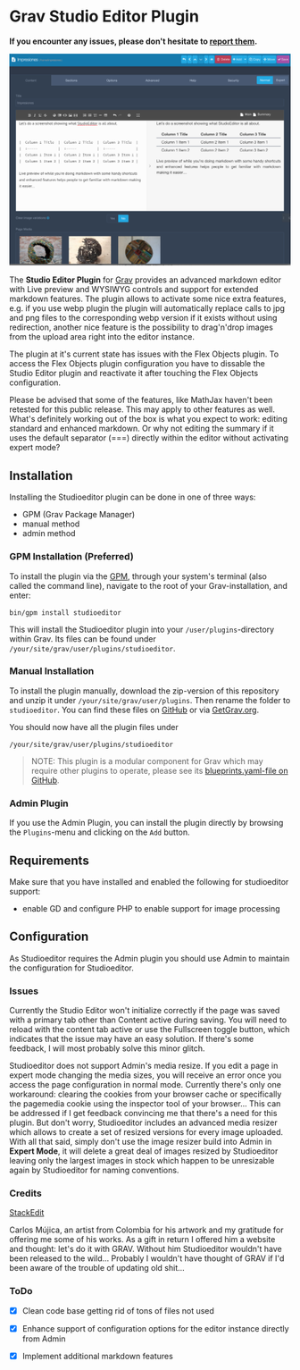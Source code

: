 # Grav Studio Editor Plugin

**If you encounter any issues, please don't hesitate
to [report
them](https://github.com/leotiger/grav-plugin-studioeditor/issues).**

![Screenshot](Screenshot.png)

The **Studio Editor Plugin** for [Grav](http://github.com/getgrav/grav) provides an advanced markdown editor with Live preview and WYSIWYG controls and support for extended markdown features. The plugin allows to activate some nice extra features, e.g. if you use webp plugin the plugin will automatically replace calls to jpg and png files to the corresponding webp version if it exists without using redirection, another nice feature is the possibility to drag'n'drop images from the upload area right into the editor instance.

The plugin at it's current state has issues with the Flex Objects plugin. To access the Flex Objects plugin configuration you have to dissable the Studio Editor plugin and reactivate it after touching the Flex Objects configuration.

Please be advised that some of the features, like MathJax haven't been retested for this public release. This may apply to other features as well. What's definitely working out of the box is what you expect to work: editing standard and enhanced markdown. Or why not editing the summary if it uses the default separator (===) directly within the editor without activating expert mode?

## Installation

Installing the Studioeditor plugin can be done in one of three ways:
- GPM (Grav Package Manager)
- manual method
- admin method

### GPM Installation (Preferred)

To install the plugin via the [GPM](http://learn.getgrav.org/advanced/grav-gpm), through your system's terminal (also called the command line),
navigate to the root of your Grav-installation, and enter:

    bin/gpm install studioeditor

This will install the Studioeditor plugin into your `/user/plugins`-directory within Grav. Its files can be found under `/your/site/grav/user/plugins/studioeditor`.

### Manual Installation

To install the plugin manually, download the zip-version of this repository and unzip it under `/your/site/grav/user/plugins`.
Then rename the folder to `studioeditor`. You can find these files on [GitHub](https://github.com/leotiger/grav-plugin-studioeditor) or via [GetGrav.org](http://getgrav.org/downloads/plugins#admin).

You should now have all the plugin files under

    /your/site/grav/user/plugins/studioeditor

> NOTE: This plugin is a modular component for Grav which may require other plugins to operate,
> please see its [blueprints.yaml-file on GitHub](https://github.com/leotiger/grav-plugin-studioeditor/blob/master/blueprints.yaml).

### Admin Plugin

If you use the Admin Plugin, you can install the plugin directly by browsing the `Plugins`-menu and clicking on the `Add` button.

## Requirements

Make sure that you have installed and enabled the following for studioeditor support:

- enable GD and configure PHP to enable support for image processing

## Configuration

As Studioeditor requires the Admin plugin you should use Admin to maintain the configuration for Studioeditor.

### Issues

Currently the Studio Editor won't initialize correctly if the page was saved with a primary tab other than Content active during saving. You will need to reload with the content tab active or use the Fullscreen toggle button, which indicates that the issue may have an easy solution. If there's some feedback, I will most probably solve this minor glitch.

Studioeditor does not support Admin's media resize. If you edit a page in expert mode changing the media sizes, you will receive an error once you access the page configuration in normal mode. Currently there's only one workaround: clearing the cookies from your browser cache or specifically the pagemedia cookie using the inspector tool of your browser... This can be addressed if I get feedback convincing me that there's a need for this plugin. But don't worry, Studioeditor includes an advanced media resizer which allows to create a set of resized versions for every image uploaded. With all that said, simply don't use the image resizer build into Admin in **Expert Mode**, it will delete a great deal of images resized by Studioeditor leaving only the largest images in stock which happen to be unresizable again by Studioeditor for naming conventions.

### Credits

[StackEdit](https://stackedit.io)

Carlos Mújica, an artist from Colombia for his artwork and my gratitude for offering me some of his works. As a gift in return I offered him a website and thought: let's do it with GRAV. Without him Studioeditor wouldn't have been released to the wild... Probably I wouldn't have thought of GRAV if I'd been aware of the trouble of updating old shit...

### ToDo

- [x] Clean code base getting rid of tons of files not used
- [x] Enhance support of configuration options for the editor instance directly from Admin
- [x] Implement additional markdown features

